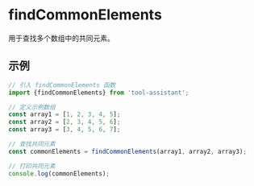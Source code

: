 # findCommonElements

用于查找多个数组中的共同元素。

## 示例

```javascript
// 引入 findCommonElements 函数
import {findCommonElements} from 'tool-assistant'; 

// 定义示例数组
const array1 = [1, 2, 3, 4, 5];
const array2 = [2, 3, 4, 5, 6];
const array3 = [3, 4, 5, 6, 7];

// 查找共同元素
const commonElements = findCommonElements(array1, array2, array3);

// 打印共同元素
console.log(commonElements);

```
